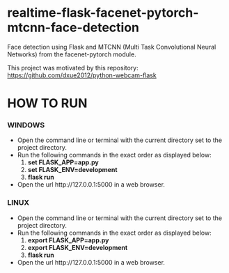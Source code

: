# realtime-flask-facenet-pytorch-mtcnn-face-detection
Face detection using Flask and MTCNN (Multi Task Convolutional Neural Networks) from the facenet-pytorch module.

This project was motivated by this repository:<br> https://github.com/dxue2012/python-webcam-flask

# HOW TO RUN
<h3>WINDOWS</h3>
<ul>
  <li>
    Open the command line or terminal with the current directory set to the project directory.
  </li>
  <li>
    Run the following commands in the exact order as displayed below:
    <br>
    <ol>
      <li>
        <b>set FLASK_APP=app.py</b>
      </li>
      <li>
        <b>set FLASK_ENV=development</b>
      </li>
      <li>
        <b>flask run</b>
      </li>
    </ol>
  </li>
  <li>
    Open the url http://127.0.0.1:5000 in a web browser.
  </li>
</ul>

<h3>LINUX</h3>
<ul>
  <li>
    Open the command line or terminal with the current directory set to the project directory.
  </li>
  <li>
    Run the following commands in the exact order as displayed below:
    <br>
    <ol>
      <li>
        <b>export FLASK_APP=app.py</b>
      </li>
      <li>
        <b>export FLASK_ENV=development</b>
      </li>
      <li>
        <b>flask run</b>
      </li>
    </ol>
  </li>
  <li>
    Open the url http://127.0.0.1:5000 in a web browser.
  </li>
</ul>
